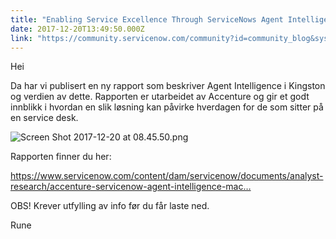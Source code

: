 ```yaml
---
title: "Enabling Service Excellence Through ServiceNows Agent Intelligence Accenture report"
date: 2017-12-20T13:49:50.000Z
link: "https://community.servicenow.com/community?id=community_blog&sys_id=ecfda22ddbd0dbc01dcaf3231f961961"
---
```

<p>Hei</p><p></p><p>Da har vi publisert en ny rapport som beskriver Agent Intelligence i Kingston og verdien av dette. Rapporten er utarbeidet av Accenture og gir et godt innblikk i hvordan en slik løsning kan påvirke hverdagen for de som sitter på en service desk.</p><p><img  alt="Screen Shot 2017-12-20 at 08.45.50.png" class="image-1 jive-image" src="c1599982db1c1b04ed6af3231f96195d.iix" style="height: auto;"/></p><p>Rapporten finner du her:</p><p><a href="https://www.servicenow.com/content/dam/servicenow/documents/analyst-research/accenture-servicenow-agent-intelligence-machine-learning-pov.pdf" title="https://www.servicenow.com/content/dam/servicenow/documents/analyst-research/accenture-servicenow-agent-intelligence-machine-learning-pov.pdf">https://www.servicenow.com/content/dam/servicenow/documents/analyst-research/accenture-servicenow-agent-intelligence-mac…</a> </p><p></p><p>OBS! Krever utfylling av info før du får laste ned.</p><p></p><p>Rune</p>